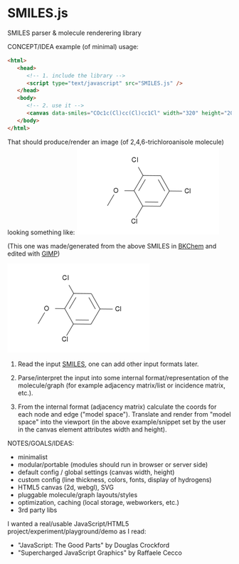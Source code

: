 SMILES.js
=========

SMILES parser &amp; molecule renderering library

CONCEPT/IDEA example (of minimal) usage:

```html
<html>
   <head>
      <!-- 1. include the library -->	
      <script type="text/javascript" src="SMILES.js" />
   </head>
   <body>
      <!-- 2. use it -->
      <canvas data-smiles="COc1c(Cl)cc(Cl)cc1Cl" width="320" height="200"></canvas>
   </body>
</html>
```
That should produce/render an image (of 2,4,6-trichloroanisole molecule) looking something like: 
<img src="https://github.com/mbohun/SMILES.js/raw/master/TCA-320x200.png" alt="2,4,6-trichloroanisole" width=320 height=200></img><p/>

(This one was made/generated from the above SMILES in [BKChem](http://bkchem.zirael.org) and edited with [GIMP](http://www.gimp.org))

![Alt text](TCA-320x200.png "COc1c(Cl)cc(Cl)cc1Cl")

1. Read the input [SMILES](http://en.wikipedia.org/wiki/SMILES), one can add other input formats later. 

2. Parse/interpret the input into some internal format/representation of the molecule/graph (for example adjacency matrix/list or incidence matrix, etc.).

3. From the internal format (adjacency matrix) calculate the coords for each node and edge ("model space"). Translate and render from "model space" into the viewport (in the above example/snippet set by the user in the canvas element attributes width and height).

NOTES/GOALS/IDEAS:
- minimalist
- modular/portable (modules should run in browser or server side)
- default config / global settings (canvas width, height)
- custom config (line thickness, colors, fonts, display of hydrogens)
- HTML5 canvas (2d, webgl), SVG
- pluggable molecule/graph layouts/styles
- optimization, caching (local storage, webworkers, etc.)
- 3rd party libs

I wanted a real/usable JavaScript/HTML5 project/experiment/playground/demo as I read:
- "JavaScript: The Good Parts" by Douglas Crockford
- "Supercharged JavaScript Graphics" by Raffaele Cecco
